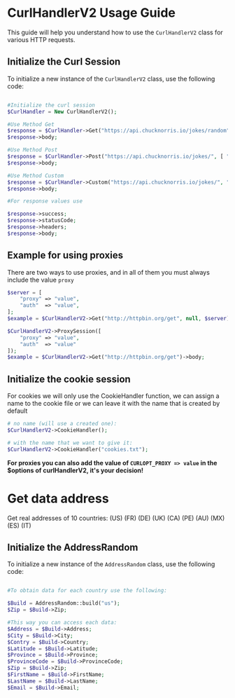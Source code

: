 
# CurlHandlerV2 Usage Guide

This guide will help you understand how to use the `CurlHandlerV2` class for various HTTP requests.

## Initialize the Curl Session

To initialize a new instance of the `CurlHandlerV2` class, use the following code:

```php

#Initialize the curl session
$CurlHandler = New CurlHandlerV2();

#Use Method Get 
$response = $CurlHandler->Get("https://api.chucknorris.io/jokes/random", [ "header: value" ]); #add $headers if necessary 
$response->body;

#Use Method Post 
$response = $CurlHandler->Post("https://api.chucknorris.io/jokes/", [ "header: value" ], "query=cat"); 
$response->body;

#Use Method Custom 
$response = $CurlHandler->Custom("https://api.chucknorris.io/jokes/", "GET", [ "header: value" ]);
$response->body;

#For response values ​​use

$response->success; 
$response->statusCode; 
$response->headers; 
$response->body;
```

## Example for using proxies

There are two ways to use proxies, and in all of them you must always include the value `proxy`

```php
$server = [
    "proxy" => "value",
    "auth"  => "value",
];
$example = $CurlHandlerV2->Get("http://httpbin.org/get", null, $server)->body;
```

```php
$CurlHandlerV2->ProxySession([
    "proxy" => "value",
    "auth"  => "value"
]);
$example = $CurlHandlerV2->Get("http://httpbin.org/get")->body;
```

## Initialize the cookie session

For cookies we will only use the CookieHandler function, we can assign a name to the cookie file or we can leave it with the name that is created by default

```php
# no name (will use a created one):
$CurlHandlerV2->CookieHandler();

# with the name that we want to give it:
$CurlHandlerV2->CookieHandler("cookies.txt");
```

**For proxies you can also add the value of `CURLOPT_PROXY => value` in the $options of curlHandlerV2, it's your decision!**

# Get data address

Get real addresses of 10 countries: (US) (FR) (DE) (UK) (CA) (PE) (AU) (MX) (ES) (IT)

## Initialize the AddressRandom

To initialize a new instance of the `AddressRandom` class, use the following code:

```php

#To obtain data for each country use the following:

$Build = AddressRandom::build("us");
$Zip = $Build->Zip;

#This way you can access each data: 
$Address = $Build->Address;
$City = $Build->City;
$Contry = $Build->Country;
$Latitude = $Build->Latitude;
$Province = $Build->Province;
$ProvinceCode = $Build->ProvinceCode;
$Zip = $Build->Zip;
$FirstName = $Build->FirstName; 
$LastName = $Build->LastName;
$Email = $Build->Email;
```
